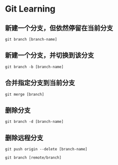 # Git Learning

## 新建一个分支，但依然停留在当前分支
`git branch [branch-name]`

## 新建一个分支，并切换到该分支
`git branch -b [branch-name]`

## 合并指定分支到当前分支
`git merge [branch]`

## 删除分支
`git branch -d [branch-name]`

## 删除远程分支
`git push origin --delete [branch-name]`

`git branch [remote/branch]`